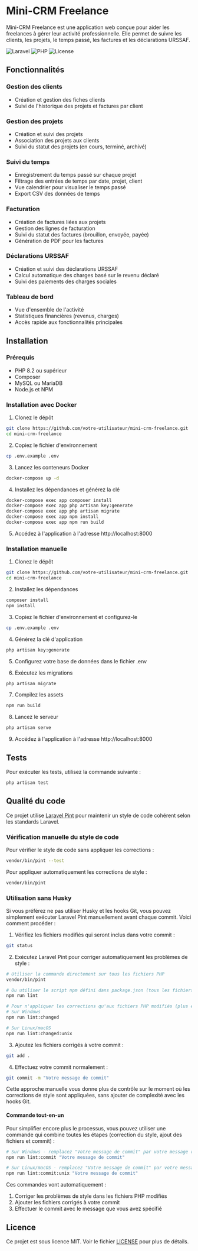 # Mini-CRM Freelance

Mini-CRM Freelance est une application web conçue pour aider les freelances à gérer leur activité professionnelle. Elle permet de suivre les clients, les projets, le temps passé, les factures et les déclarations URSSAF.

![Laravel](https://img.shields.io/badge/Laravel-12.0-red)
![PHP](https://img.shields.io/badge/PHP-8.2-blue)
![License](https://img.shields.io/badge/License-MIT-green)

## Fonctionnalités

### Gestion des clients
- Création et gestion des fiches clients
- Suivi de l'historique des projets et factures par client

### Gestion des projets
- Création et suivi des projets
- Association des projets aux clients
- Suivi du statut des projets (en cours, terminé, archivé)

### Suivi du temps
- Enregistrement du temps passé sur chaque projet
- Filtrage des entrées de temps par date, projet, client
- Vue calendrier pour visualiser le temps passé
- Export CSV des données de temps

### Facturation
- Création de factures liées aux projets
- Gestion des lignes de facturation
- Suivi du statut des factures (brouillon, envoyée, payée)
- Génération de PDF pour les factures

### Déclarations URSSAF
- Création et suivi des déclarations URSSAF
- Calcul automatique des charges basé sur le revenu déclaré
- Suivi des paiements des charges sociales

### Tableau de bord
- Vue d'ensemble de l'activité
- Statistiques financières (revenus, charges)
- Accès rapide aux fonctionnalités principales

## Installation

### Prérequis
- PHP 8.2 ou supérieur
- Composer
- MySQL ou MariaDB
- Node.js et NPM

### Installation avec Docker

1. Clonez le dépôt
```bash
git clone https://github.com/votre-utilisateur/mini-crm-freelance.git
cd mini-crm-freelance
```

2. Copiez le fichier d'environnement
```bash
cp .env.example .env
```

3. Lancez les conteneurs Docker
```bash
docker-compose up -d
```

4. Installez les dépendances et générez la clé
```bash
docker-compose exec app composer install
docker-compose exec app php artisan key:generate
docker-compose exec app php artisan migrate
docker-compose exec app npm install
docker-compose exec app npm run build
```

5. Accédez à l'application à l'adresse http://localhost:8000

### Installation manuelle

1. Clonez le dépôt
```bash
git clone https://github.com/votre-utilisateur/mini-crm-freelance.git
cd mini-crm-freelance
```

2. Installez les dépendances
```bash
composer install
npm install
```

3. Copiez le fichier d'environnement et configurez-le
```bash
cp .env.example .env
```

4. Générez la clé d'application
```bash
php artisan key:generate
```

5. Configurez votre base de données dans le fichier .env

6. Exécutez les migrations
```bash
php artisan migrate
```

7. Compilez les assets
```bash
npm run build
```

8. Lancez le serveur
```bash
php artisan serve
```

9. Accédez à l'application à l'adresse http://localhost:8000

## Tests

Pour exécuter les tests, utilisez la commande suivante :
```bash
php artisan test
```

## Qualité du code

Ce projet utilise [Laravel Pint](https://laravel.com/docs/10.x/pint) pour maintenir un style de code cohérent selon les
standards Laravel.

### Vérification manuelle du style de code

Pour vérifier le style de code sans appliquer les corrections :

```bash
vendor/bin/pint --test
```

Pour appliquer automatiquement les corrections de style :

```bash
vendor/bin/pint
```

### Utilisation sans Husky

Si vous préférez ne pas utiliser Husky et les hooks Git, vous pouvez simplement exécuter Laravel Pint manuellement avant
chaque commit. Voici comment procéder :

1. Vérifiez les fichiers modifiés qui seront inclus dans votre commit :

```bash
git status
```

2. Exécutez Laravel Pint pour corriger automatiquement les problèmes de style :

```bash
# Utiliser la commande directement sur tous les fichiers PHP
vendor/bin/pint

# Ou utiliser le script npm défini dans package.json (tous les fichiers)
npm run lint

# Pour n'appliquer les corrections qu'aux fichiers PHP modifiés (plus efficace)
# Sur Windows
npm run lint:changed

# Sur Linux/macOS
npm run lint:changed:unix
```

3. Ajoutez les fichiers corrigés à votre commit :

```bash
git add .
```

4. Effectuez votre commit normalement :

```bash
git commit -m "Votre message de commit"
```

Cette approche manuelle vous donne plus de contrôle sur le moment où les corrections de style sont appliquées, sans
ajouter de complexité avec les hooks Git.

#### Commande tout-en-un

Pour simplifier encore plus le processus, vous pouvez utiliser une commande qui combine toutes les étapes (correction du
style, ajout des fichiers et commit) :

```bash
# Sur Windows - remplacez "Votre message de commit" par votre message réel
npm run lint:commit "Votre message de commit"

# Sur Linux/macOS - remplacez "Votre message de commit" par votre message réel
npm run lint:commit:unix "Votre message de commit"
```

Ces commandes vont automatiquement :

1. Corriger les problèmes de style dans les fichiers PHP modifiés
2. Ajouter les fichiers corrigés à votre commit
3. Effectuer le commit avec le message que vous avez spécifié

## Licence

Ce projet est sous licence MIT. Voir le fichier [LICENSE](LICENSE) pour plus de détails.
